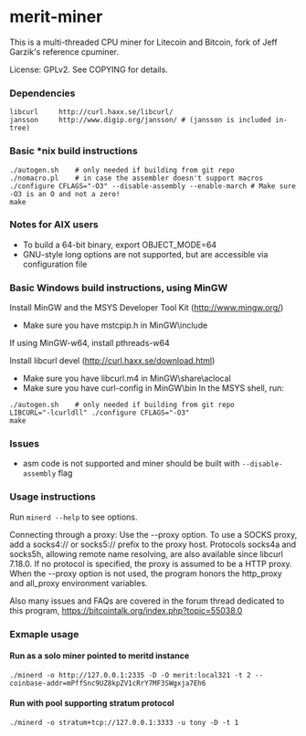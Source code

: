 # merit-miner

This is a multi-threaded CPU miner for Litecoin and Bitcoin,
fork of Jeff Garzik's reference cpuminer.

License: GPLv2.  See COPYING for details.

### Dependencies
```
libcurl		http://curl.haxx.se/libcurl/
jansson		http://www.digip.org/jansson/ # (jansson is included in-tree)
```

### Basic *nix build instructions

```
./autogen.sh	# only needed if building from git repo
./nomacro.pl	# in case the assembler doesn't support macros
./configure CFLAGS="-O3" --disable-assembly --enable-march # Make sure -O3 is an O and not a zero!
make
```

### Notes for AIX users
- To build a 64-bit binary, export OBJECT_MODE=64
- GNU-style long options are not supported, but are accessible via configuration file

### Basic Windows build instructions, using MinGW

Install MinGW and the MSYS Developer Tool Kit (http://www.mingw.org/)
- Make sure you have mstcpip.h in MinGW\include

If using MinGW-w64, install pthreads-w64

Install libcurl devel (http://curl.haxx.se/download.html)
- Make sure you have libcurl.m4 in MinGW\share\aclocal
- Make sure you have curl-config in MinGW\bin
In the MSYS shell, run:
```
./autogen.sh	# only needed if building from git repo
LIBCURL="-lcurldll" ./configure CFLAGS="-O3"
make
```

### Issues
- asm code is not supported and miner should be built with `--disable-assembly` flag

### Usage instructions

Run `minerd --help` to see options.

Connecting through a proxy:  Use the --proxy option.
To use a SOCKS proxy, add a socks4:// or socks5:// prefix to the proxy host.
Protocols socks4a and socks5h, allowing remote name resolving, are also
available since libcurl 7.18.0.
If no protocol is specified, the proxy is assumed to be a HTTP proxy.
When the --proxy option is not used, the program honors the http_proxy
and all_proxy environment variables.

Also many issues and FAQs are covered in the forum thread
dedicated to this program, https://bitcointalk.org/index.php?topic=55038.0

### Exmaple usage

#### Run as a solo miner pointed to meritd instance

`./minerd -o http://127.0.0.1:2335 -D -O merit:local321 -t 2 --coinbase-addr=mPffSnc9UZ8kpZV1cRrY7MF3SWgxja7Eh6`

#### Run with pool supporting stratum protocol

`./minerd -o stratum+tcp://127.0.0.1:3333 -u tony -D -t 1`

